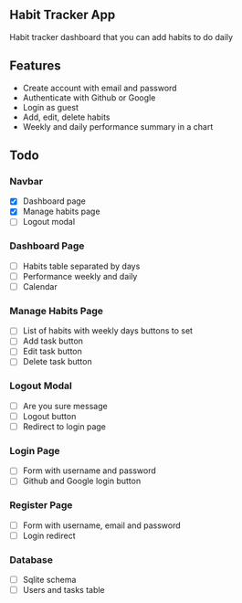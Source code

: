 ## Habit Tracker App

Habit tracker dashboard that you can add habits to do daily

## Features

-   Create account with email and password
-   Authenticate with Github or Google
-   Login as guest
-   Add, edit, delete habits
-   Weekly and daily performance summary in a chart

## Todo

### Navbar

-   [x] Dashboard page
-   [x] Manage habits page
-   [ ] Logout modal

### Dashboard Page

-   [ ] Habits table separated by days
-   [ ] Performance weekly and daily
-   [ ] Calendar

### Manage Habits Page

-   [ ] List of habits with weekly days buttons to set
-   [ ] Add task button
-   [ ] Edit task button
-   [ ] Delete task button

### Logout Modal

-   [ ] Are you sure message
-   [ ] Logout button
-   [ ] Redirect to login page

### Login Page

-   [ ] Form with username and password
-   [ ] Github and Google login button

### Register Page

-   [ ] Form with username, email and password
-   [ ] Login redirect

### Database

-   [ ] Sqlite schema
-   [ ] Users and tasks table
